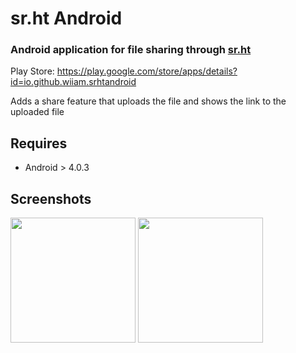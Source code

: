# sr.ht Android

### Android application for file sharing through [sr.ht](https://sr.ht)

Play Store: https://play.google.com/store/apps/details?id=io.github.wiiam.srhtandroid

Adds a share feature that uploads the file and shows the link to the uploaded file

## Requires
- Android > 4.0.3

## Screenshots
<p><img src="https://sr.ht/T9K8.jpg" width="200px" /> <img src="https://sr.ht/sWZX.jpg" width="200px"/>
